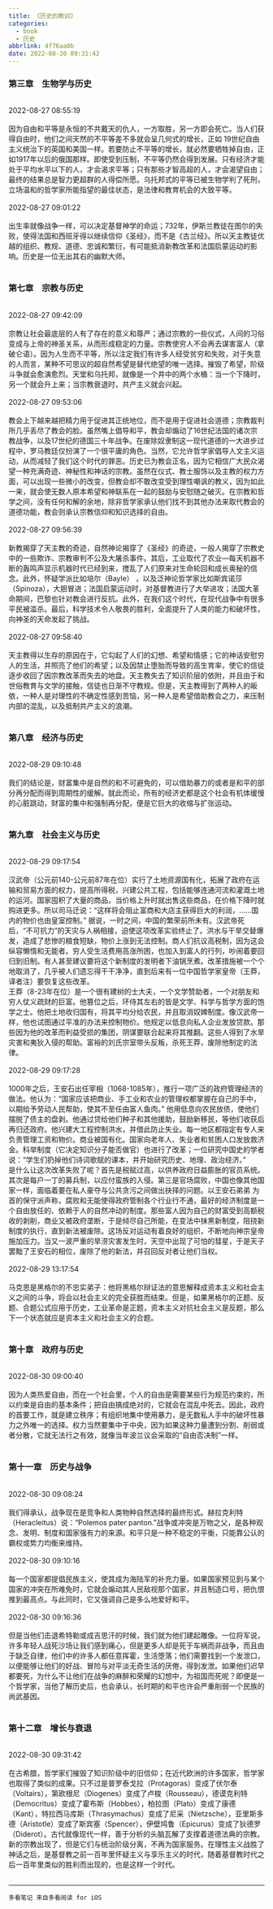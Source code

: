 ```yaml
---
title: 《历史的教训》
categories:
  - book
  - 历史
abbrlink: 4f76aa0b
date: 2022-08-30 09:31:42
---
```



###     第三章　生物学与历史        
  ​         
    2022-08-27 08:55:19        
  ​         
    因为自由和平等是永恒的不共戴天的仇人，一方取胜，另一方即会死亡。当人们获得自由时，他们之间天然的不平等差不多就会呈几何式的增长，正如 19世纪自由主义统治下的英国和美国一样。若要防止不平等的增长，就必然要牺牲掉自由，正如1917年以后的俄国那样。即使受到压制，不平等仍然会得到发展。只有经济才能处于平均水平以下的人，才会渴求平等；只有那些才智高超的人，才会渴望自由；最终的结果总是智力更超群的人得偿所愿。乌托邦式的平等已被生物学判了死刑，立场温和的哲学家所能指望的最佳状态，是法律和教育机会的大致平等。        
  ​         
    2022-08-27 09:01:22        
  ​         
    出生率就像战争一样，可以决定基督神学的命运；732年，伊斯兰教徒在图尔的失败，使得法国和西班牙得以继续信仰《圣经》，而不是《古兰经》。所以天主教徒优越的组织、教规、道德、忠诚和繁衍，有可能抵消新教改革和法国启蒙运动的影响。历史是一位无出其右的幽默大师。        
  ​         


###     第七章　宗教与历史        
  ​         
    2022-08-27 09:42:09        
  ​         
    宗教让社会最底层的人有了存在的意义和尊严；通过宗教的一些仪式，人间的习俗变成与上帝的神圣关系，从而形成稳定的力量。宗教使穷人不会再去谋害富人（拿破仑语）。因为人生而不平等，所以注定我们有许多人经受贫穷和失败，对于失意的人而言，某种不可思议的超自然希望是替代绝望的唯一选择。摧毁了希望，阶级斗争就会愈演愈烈。天堂和乌托邦，就像是一个井中的两个水桶：当一个下降时，另一个就会升上来；当宗教衰退时，共产主义就会兴起。        
  ​         
    2022-08-27 09:53:06        
  ​         
    教会上下越来越把精力用于促进其正统地位，而不是用于促进社会道德；宗教裁判所几乎丢尽了教会的脸。虽然嘴上倡导和平，教会却煽动了16世纪法国的诸次宗教战争，以及17世纪的德国三十年战争。在废除奴隶制这一现代道德的一大进步过程中，罗马教廷仅扮演了一个很平庸的角色。当然，它允许哲学家倡导人文主义运动，从而减轻了我们这个时代的罪恶。历史已为教会正名，因为它相信广大民众渴望一种充满奇迹、神秘性和神话的宗教。虽然在仪式、教士服饰以及主教的权力方面，可以出现一些微小的改变，但教会却不敢改变受到理性嘲讽的教义，因为如此一来，就会使无数人原本希望和神联系在一起的鼓励与安慰随之破灭。在宗教和哲学之间，没有任何和解的余地，除非哲学家承认他们找不到其他办法来取代教会的道德功能，教会则承认宗教信仰和知识选择的自由。        
  ​         
    2022-08-27 09:56:39        
  ​         
    新教揭穿了天主教的奇迹，自然神论揭穿了《圣经》的奇迹，一般人揭穿了宗教史中的一些欺诈、宗教审判不公及大屠杀事件。其后，工业取代了农业—每天机器不断的轰鸣声显示机器时代已经到来，搅乱了人们原来对生命轮回和成长奥秘的信念。此外，怀疑学派比如培尔（Bayle） ，以及泛神论哲学家比如斯宾诺莎（Spinoza），大胆冒进；法国启蒙运动时，对基督教进行了大举进攻；法国大革命期间，巴黎也针对教会进行反抗。此外，在我们这个时代，在现代战争中有很多平民被滥杀。最后，科学技术令人敬畏的胜利，全面提升了人类的能力和破坏性，向神圣的天命发起了挑战。        
  ​         
    2022-08-27 09:58:40        
  ​         
    天主教得以生存的原因在于，它勾起了人们的幻想、希望和情感；它的神话安慰穷人的生活，并照亮了他们的希望；以及因禁止堕胎而导致的高生育率，使它的信徒逐步收回了因宗教改革而失去的地盘。天主教失去了知识阶层的依附，并且由于和世俗教育与文学的接触，信徒也日渐不守教规。但是，天主教得到了两种人的皈依，一种人是对理性的不确定性感到苦恼，另一种人是希望借助教会之力，来压制内部的混乱，以及抵制共产主义的浪潮。        
  ​         


###     第八章　经济与历史        
  ​         
    2022-08-29 09:10:48        
  ​         
    我们的结论是，财富集中是自然的和不可避免的，可以借助暴力的或者是和平的部分再分配而得到周期性的缓解。就此而论，所有的经济史都是这个社会有机体缓慢的心脏跳动，财富的集中和强制再分配，便是它巨大的收缩与扩张运动。        
  ​         


###     第九章　社会主义与历史        
  ​         
    2022-08-29 09:17:54        
  ​         
    汉武帝（公元前140-公元前87年在位）实行了土地资源国有化，拓展了政府在运输和贸易方面的权力，提高所得税，兴建公共工程，包括能够连通河流和灌溉土地的运河。国家囤积了大量的商品，当价格上升时就出售这些商品，在价格下降时就购进更多。所以司马迁说：“这样将会阻止富商和大店主获得巨大的利润，……国内的物价也由皇室控制。” 据说，一时之间，中国的繁荣前所未有。汉武帝死后，“不可抗力”的天灾与人祸相接，迫使这项改革实验终止了。洪水与干旱交替爆发，造成了悲惨的粮食短缺，物价上涨到无法控制。商人们抗议高税制，因为这会纵容懒惰和无能者。穷人受生活费用高涨所困，也加入到富人的行列，吵闹着要回归到旧制。有人甚至建议要将这个新制度的发明者下油锅烹煮。改革措施被一个个地取消了，几乎被人们遗忘得干干净净，直到后来有一位中国哲学家皇帝（王莽，译者注）要恢复这些改革。        
    王莽（8-23年在位）是一个很有建树的士大夫，一个文学赞助者，一个对朋友和穷人仗义疏财的巨富。他篡位之后，环侍其左右的皆是文学、科学与哲学方面的饱学之士。他把土地收归国有，将其平均分给农民，并且取消奴婢制度。像汉武帝一样，他也试图通过平准的办法来控制物价。他规定以低息向私人企业发放贷款。那些因为他的改革而利益受损的集团，阴谋要联合起来将其推翻。这些人得到了水旱灾害和夷狄入侵的帮助。富裕的刘氏宗室带头反叛，杀死王莽，废除他制定的法律。        
  ​         
    2022-08-29 09:17:28        
  ​         
    1000年之后，王安石出任宰相（1068-1085年），推行一项广泛的政府管理经济的做法。他认为：“国家应该把商业、手工业和农业的管理权都掌握在自己的手中，以期给予劳动人民帮助，使其不至任由富人鱼肉。” 他用低息向农民放债，使他们摆脱了债主的盘剥。他通过贷给他们种子和其他援助，鼓励新移民，等他们收获后再归还政府。他兴建大工程控制洪水，并借此防止失业。每一地区都指定有专人来负责管理工资和物价。商业被国有化。国家向老年人、失业者和贫困人口发放救济金。科举制度（它决定知识分子能否做官）也进行了改革；一位研究中国史的学者说：“学生们扔掉他们诗词歌赋的课本，并开始研究历史、地理、政治经济。”        
    是什么让这次改革失败了呢？首先是税赋过高，以供养政府日益膨胀的官员系统。其次是每户一丁的募兵制，以应付蛮族的入侵。第三是官场腐败，中国也像其他国家一样，面临着要在私人豪夺与公共贪污之间做出抉择的问题。以王安石弟弟 为首的保守派声称，腐败和无能使得政府管制各个行业行不通，最好的经济制度是一个自由放任的、依赖于人的自然冲动的制度。那些富人因为自己的财富受到高额税收的剥削，商业又被政府垄断，于是倾尽自己所能，在变法中抹黑新制度，阻挠新制度的执行，直到新法被废除。这场反对运动有着良好的组织，不断地向神宗皇帝施加压力。当又一波严重的旱涝灾害发生时，天空中出现了可怕的彗星，于是天子罢黜了王安石的相位，废除了他的新法，并召回反对者让他们当权。        
  ​         
    2022-08-29 13:17:54        
  ​         
    马克思是黑格尔的不忠实弟子：他将黑格尔辩证法的意思解释成资本主义和社会主义之间的斗争，将会以社会主义的完全获胜而结束。但是，如果黑格尔的正题、反题、合题公式应用于历史，工业革命是正题，资本主义对抗社会主义是反题，那么下一个状态就应是资本主义和社会主义的合题。        
  ​         


###     第十章　政府与历史        
  ​         
    2022-08-30 09:00:40        
  ​         
    因为人类热爱自由，而在一个社会里，个人的自由是需要某些行为规范约束的，所以约束是自由的基本条件；把自由搞成绝对的，它就会在混乱中死去。因此，政府的首要工作，就是建立秩序；有组织地集中使用暴力，是无数私人手中的破坏性暴力之外唯一的选择。权力当然要集中于中央，因为如果这种力量遭到分割、削弱或者分散，它就无法行之有效，就像当年波兰议会采取的“自由否决制”一样。        
  ​         


###     第十一章　历史与战争        
  ​         
    2022-08-30 09:08:24        
  ​         
    我们得承认，战争现在是竞争和人类物种自然选择的最终形式。赫拉克利特（Heracleitus）说：“Polemos pater panton.”战争或冲突是万物之父，是各种观念、发明、制度和国家强有力的来源。和平只是一种不稳定的平衡，只能靠公认的霸权或势力均衡来维持。        
  ​         
    2022-08-30 09:10:16        
  ​         
    每一个国家都提倡民族主义，使其成为海陆军的补充力量。如果国家预见到与某个国家的冲突在所难免时，它就会煽动其人民敌视那个国家，并且制造口号，把仇恨推到最高点。与此同时，它又强调自己是多么地爱好和平。        
  ​         
    2022-08-30 09:16:36        
  ​         
    但是当他们击退希特勒或成吉思汗的时候，我们就为他们建起雕像。一位将军说，许多年轻人战死沙场让我们感到痛心，但是更多人却是死于车祸而非战争，而且由于缺乏自律，他们中的许多人都任意挥霍，生活堕落；他们需要找到一个发泄口，以便能够让他们的好战、冒险与对平淡无奇生活的厌倦，得到发泄。如果他们迟早都要死，为什么不让他们在战争的麻醉和荣耀的幻想中，为祖国而死呢？即便是一个哲学家，当他了解历史后，也会承认，长时期的和平也许会严重削弱一个民族的尚武基因。        
  ​         


###     第十二章　增长与衰退        
  ​         
    2022-08-30 09:31:42        
  ​         
    在古希腊，哲学家们摧毁了知识阶级中的旧信仰；在近代欧洲的许多国家，哲学家也取得了类似的成果。只不过是普罗泰戈拉（Protagoras）变成了伏尔泰（Voltairs），第欧根尼（Diogenes）变成了卢梭（Rousseau），德谟克利特（Democritus）变成了霍布斯（Hobbes），柏拉图（Plato）变成了康德（Kant），特拉西马库斯（Thrasymachus）变成了尼采（Nietzsche），亚里斯多德（Aristotle）变成了斯宾塞（Spencer），伊壁鸠鲁（Epicurus）变成了狄德罗（Diderot）。古代就像现代一样，善于分析的头脑瓦解了支撑着道德法典的宗教。新的宗教出现了，但是它们与统治阶级分离，不再为国家服务。在理性主义战胜了神话之后，是基督教之前一百年里怀疑主义与享乐主义的时代，随着基督教时代之后一百年里类似的胜利而出现的，也是这样一个时代。        
  ​         

------


    多看笔记 来自多看阅读 for iOS

